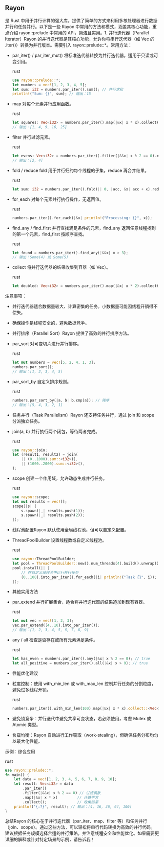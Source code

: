 ## Rayon 

是 Rust 中用于并行计算的强大库，提供了简单的方式来利用多核处理器进行数据并行和任务并行。以下是一些 Rayon 中常用的方法和模式，涵盖其核心功能，重点介绍 rayon::prelude 中常用的 API，简洁且实用。1. 并行迭代器（Parallel Iterator）Rayon 的并行迭代器是其核心功能，允许你将串行迭代器（如 Vec 的 .iter()）转换为并行版本。需要引入 rayon::prelude::*。常用方法：

- par_iter() / par_iter_mut()
  将标准迭代器转换为并行迭代器，适用于只读或可变引用。

  rust

  

  ```rust
  use rayon::prelude::*;
  let numbers = vec![1, 2, 3, 4, 5];
  let sum: i32 = numbers.par_iter().sum(); // 并行求和
  println!("Sum: {}", sum); // 输出：15
  ```

- map
  对每个元素并行应用函数。

  rust

  

  ```rust
  let squares: Vec<i32> = numbers.par_iter().map(|&x| x * x).collect();
  // 输出：[1, 4, 9, 16, 25]
  ```

- filter
  并行过滤元素。

  rust

  

  ```rust
  let evens: Vec<i32> = numbers.par_iter().filter(|&&x| x % 2 == 0).copied().collect();
  // 输出：[2, 4]
  ```

- fold / reduce
  fold 用于并行归约每个线程的子集，reduce 再合并结果。

  rust

  

  ```rust
  let sum: i32 = numbers.par_iter().fold(|| 0, |acc, &x| acc + x).reduce(|| 0, |a, b| a + b);
  ```

- for_each
  对每个元素并行执行操作，无返回值。

  rust

  

  ```rust
  numbers.par_iter().for_each(|&x| println!("Processing: {}", x));
  ```

- find_any / find_first
  并行查找满足条件的元素，find_any 返回任意线程找到的第一个元素，find_first 按顺序查找。

  rust

  

  ```rust
  let found = numbers.par_iter().find_any(|&&x| x > 3);
  // 输出：Some(4) 或 Some(5)
  ```

- collect
  将并行迭代器的结果收集到容器（如 Vec）。

  rust

  

  ```rust
  let doubled: Vec<i32> = numbers.par_iter().map(|&x| x * 2).collect();
  ```

注意事项：

- 并行迭代器适合数据量较大、计算密集的任务，小数据量可能因线程开销得不偿失。
- 确保操作是线程安全的，避免数据竞争。
- 并行排序（Parallel Sort）Rayon 提供了高效的并行排序方法。

- par_sort
  对可变切片进行并行排序。

  rust

  

  ```rust
  let mut numbers = vec![5, 2, 4, 1, 3];
  numbers.par_sort();
  // 输出：[1, 2, 3, 4, 5]
  ```

- par_sort_by
  自定义排序规则。

  rust

  

  ```rust
  numbers.par_sort_by(|a, b| b.cmp(a)); // 降序
  // 输出：[5, 4, 3, 2, 1]
  ```

- 任务并行（Task Parallelism）Rayon 还支持任务并行，通过 join 和 scope 分派独立任务。

- join(a, b)
  并行执行两个闭包，等待两者完成。

  rust

  

  ```rust
  use rayon::join;
  let (result1, result2) = join(
      || (0..1000).sum::<i32>(),
      || (1000..2000).sum::<i32>(),
  );
  ```

- scope
  创建一个作用域，允许动态生成并行任务。

  rust

  

  ```rust
  use rayon::scope;
  let mut results = vec![];
  scope(|s| {
      s.spawn(|_| results.push(1));
      s.spawn(|_| results.push(2));
  });
  ```

- 线程池配置Rayon 默认使用全局线程池，但可以自定义配置。

- ThreadPoolBuilder
  设置线程数或自定义线程池。

  rust

  

  ```rust
  use rayon::ThreadPoolBuilder;
  let pool = ThreadPoolBuilder::new().num_threads(4).build().unwrap();
  pool.install(|| {
      // 在自定义线程池中运行并行任务
      (0..100).into_par_iter().for_each(|i| println!("Task {}", i));
  });
  ```

- 其他实用方法

- par_extend
  并行扩展集合，适合将并行迭代器的结果追加到现有容器。

  rust

  

  ```rust
  let mut vec = vec![1, 2, 3];
  vec.par_extend((4..10).into_par_iter());
  // 输出：[1, 2, 3, 4, 5, 6, 7, 8, 9]
  ```

- any / all
  检查是否存在或所有元素满足条件。

  rust

  

  ```rust
  let has_even = numbers.par_iter().any(|&x| x % 2 == 0); // true
  let all_positive = numbers.par_iter().all(|&x| x > 0); // true
  ```

- 性能优化建议

- 粒度控制：使用 with_min_len 或 with_max_len 控制并行任务的分割粒度，避免过多线程开销。

  rust

  

  ```rust
  numbers.par_iter().with_min_len(100).map(|&x| x * x).collect::<Vec<_>>();
  ```

- 避免锁竞争：并行迭代中避免共享可变状态，若必须使用，考虑 Mutex 或 Atomic 类型。

- 负载均衡：Rayon 自动进行工作窃取（work-stealing），但确保任务分布均匀以最大化性能。

示例：综合应用

rust



```rust
use rayon::prelude::*;
fn main() {
    let data = vec![1, 2, 3, 4, 5, 6, 7, 8, 9, 10];
    let result: Vec<i32> = data
        .par_iter()
        .filter(|&&x| x % 2 == 0) // 过滤偶数
        .map(|&x| x * x)         // 计算平方
        .collect();              // 收集结果
    println!("{:?}", result); // 输出：[4, 16, 36, 64, 100]
}
```

总结Rayon 的核心在于并行迭代器（par_iter、map、filter 等）和任务并行（join、scope）。通过这些方法，可以轻松将串行代码转换为高效的并行代码。建议根据任务规模选择合适的并行策略，并注意线程安全和性能优化。如果需要更详细的解释或针对特定场景的示例，请告诉我！